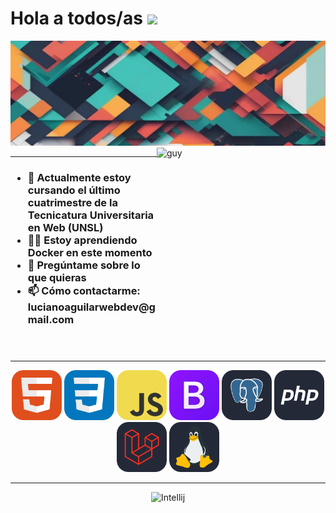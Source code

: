 <h1 align="left">Hola a todos/as <img src="https://media.giphy.com/media/hvRJCLFzcasrR4ia7z/giphy.gif" width="35"></h1>
<img src="https://github.com/lucianoAguilarWD/lucianoAguilarWD/blob/main/bannerL.jpg">
<img align="right" height="270px" alt="guy" width="270" src="https://i.pinimg.com/originals/e4/26/70/e426702edf874b181aced1e2fa5c6cde.gif" />
<hr>
<header align="left">
    <h3 align="left">
        <ul>
            <li>🔭 Actualmente estoy cursando el último cuatrimestre de la Tecnicatura Universitaria en Web (UNSL)</li>
            <li>👨‍🎓 Estoy aprendiendo Docker en este momento</li>
            <li>💬 Pregúntame sobre lo que quieras</li>
            <li>📫 Cómo contactarme: lucianoaguilarwebdev@gmail.com</li>
        </ul>
    </h3>
</header>
<hr>
<div align="center">
    <div align="center">
        <img src="https://github.com/tandpfun/skill-icons/blob/main/icons/HTML.svg" alt="HTML" width="80">
        <img src="https://github.com/tandpfun/skill-icons/blob/main/icons/CSS.svg" alt="CSS" width="80">
        <img src="https://github.com/tandpfun/skill-icons/blob/main/icons/JavaScript.svg" alt="JS" width="80">
        <img src="https://github.com/tandpfun/skill-icons/blob/main/icons/Bootstrap.svg" alt="Bootstrap" width="80">
        <img src="https://github.com/tandpfun/skill-icons/blob/main/icons/PostgreSQL-Dark.svg" alt="SQL" width="80">
        <img src="https://github.com/tandpfun/skill-icons/blob/main/icons/PHP-Dark.svg" alt="PHP" width="80">
        <img src="https://github.com/tandpfun/skill-icons/blob/main/icons/Laravel-Dark.svg" alt="Laravel" width="80">
        <img src="https://github.com/tandpfun/skill-icons/blob/main/icons/Linux-Dark.svg" alt="Linux" width="80">
    </div>
</div>
<hr>
<footer align="center">
    <p align="center">
        <img src="https://github-readme-stats.vercel.app/api/top-langs/?username=lucianoAguilarWD&layout=compact&hide=css&theme=radical" alt="Intellij" height="250">
    </p>
</footer>
